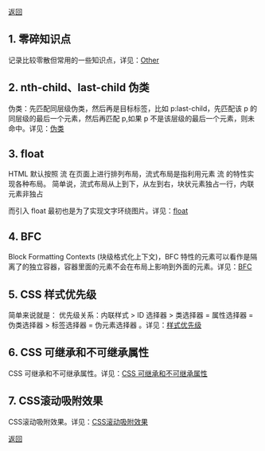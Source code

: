 [返回](../../README.md)

## 1. 零碎知识点

记录比较零散但常用的一些知识点，详见：[Other](./other.md)
## 2. nth-child、last-child 伪类

伪类：先匹配同层级伪类，然后再是目标标签，比如 p:last-child，先匹配该 p 的同层级的最后一个元素，然后再匹配 p,如果 p 不是该层级的最后一个元素，则未命中。详见：[伪类](./pseudo-class.md)

## 3. float

HTML 默认按照 流 在页面上进行排列布局，流式布局是指利用元素 流 的特性实现各种布局。 简单说，流式布局从上到下，从左到右，块状元素独占一行，内联元素非独占

而引入 float 最初也是为了实现文字环绕图片。详见：[float](./float.md)

## 4. BFC

Block Formatting Contexts (块级格式化上下文)，BFC 特性的元素可以看作是隔离了的独立容器，容器里面的元素不会在布局上影响到外面的元素。详见：[BFC](./bfc.md)

## 5. CSS 样式优先级

简单来说就是： 优先级关系：内联样式 > ID 选择器 > 类选择器 = 属性选择器 = 伪类选择器 > 标签选择器 = 伪元素选择器 。详见：[样式优先级](./style-priority.md)

## 6. CSS 可继承和不可继承属性

CSS 可继承和不可继承属性。详见：[CSS 可继承和不可继承属性](./css-extend.md)

## 7. CSS滚动吸附效果

CSS滚动吸附效果。详见：[CSS滚动吸附效果](./scroll-snap.md)

[返回](../../README.md)
